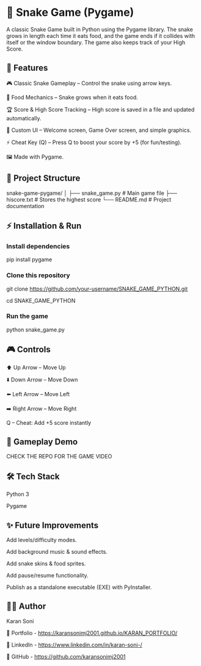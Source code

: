 # 🐍 Snake Game (Pygame)

A classic Snake Game built in Python using the Pygame library.
The snake grows in length each time it eats food, and the game ends if it collides with itself or the window boundary.
The game also keeps track of your High Score.

## 🚀 Features

🎮 Classic Snake Gameplay – Control the snake using arrow keys.

🍎 Food Mechanics – Snake grows when it eats food.

🏆 Score & High Score Tracking – High score is saved in a file and updated automatically.

🎨 Custom UI – Welcome screen, Game Over screen, and simple graphics.

⚡ Cheat Key (Q) – Press Q to boost your score by +5 (for fun/testing).

🖼️ Made with Pygame.

## 📂 Project Structure
snake-game-pygame/
│
├── snake_game.py        # Main game file
├── hiscore.txt          # Stores the highest score
└── README.md            # Project documentation

## ⚡ Installation & Run

### Install dependencies

pip install pygame


### Clone this repository

git clone https://github.com/your-username/SNAKE_GAME_PYTHON.git

cd SNAKE_GAME_PYTHON


### Run the game

python snake_game.py

## 🎮 Controls

⬆️ Up Arrow – Move Up

⬇️ Down Arrow – Move Down

⬅️ Left Arrow – Move Left

➡️ Right Arrow – Move Right

Q – Cheat: Add +5 score instantly

## 🎥 Gameplay Demo

CHECK THE REPO FOR THE GAME VIDEO

## 🛠️ Tech Stack

Python 3

Pygame

## ✨ Future Improvements

Add levels/difficulty modes.

Add background music & sound effects.

Add snake skins & food sprites.

Add pause/resume functionality.

Publish as a standalone executable (EXE) with PyInstaller.

## 👨‍💻 Author

Karan Soni

🔗 Portfolio - https://karansonimj2001.github.io/KARAN_PORTFOLIO/

💼 LinkedIn - https://www.linkedin.com/in/karan-soni-/

🐙 GitHub - https://github.com/karansonimj2001
